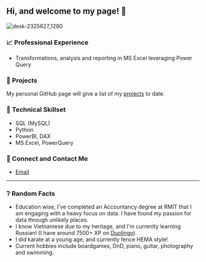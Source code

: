 ## Hi, and welcome to my page! 👋

![desk-2325627_1280](https://github.com/equanimittyy/equanimittyy/assets/104692345/b5d92388-2839-4796-99de-a24a1d88315a)


### 📈 Professional Experience
- Transformations, analysis and reporting in MS Excel leveraging Power Query

### 📑 Projects
My personal GitHub page will give a list of my [projects](https://equanimittyy.github.io/stephennguyens.github.io/) to date.

### 🧰 Technical Skillset
- SQL (MySQL)
- Python
- PowerBI, DAX
- MS Excel, PowerQuery

### 📧 Connect and Contact Me
- [Email](mailto:stephennguyen@live.com.au)

---
### ❔ Random Facts
- Education wise, I've completed an Accountancy degree at RMIT that I am engaging with a heavy focus on data. I have found my passion for data through unlikely places.
- I know Vietnamese due to my heritage, and I'm currenlty learning Russian! (I have around 7500+ XP on [Duolingo](https://www.duolingo.com/)).
- I did karate at a young age, and currently fence HEMA style!
- Current hobbies include boardgames, DnD, piano, guitar, photography and swimming.
<!--
**equanimittyy/equanimittyy** is a ✨ _special_ ✨ repository because its `README.md` (this file) appears on your GitHub profile.

Here are some ideas to get you started:

- 🔭 I’m currently working on ...
- 🌱 I’m currently learning ...
- 👯 I’m looking to collaborate on ...
- 🤔 I’m looking for help with ...
- 💬 Ask me about ...
- 📫 How to reach me: ...
- 😄 Pronouns: ...
- ⚡ Fun fact: ...
-->
